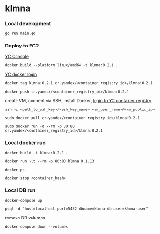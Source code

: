 # klmna

### Local development

```
go run main.go
```

### Deploy to EC2

[YC Console](https://console.yandex.cloud)

```
docker build --platform linux/amd64 -t klmna:0.2.1 .
```

[YC docker login](https://yandex.cloud/ru/docs/container-registry/operations/authentication)

```
docker tag klmna:0.2.1 cr.yandex/<container_registry_id>/klmna:0.2.1

docker push cr.yandex/<container_registry_id>/klmna:0.2.1
```

create VM, connent via SSH, install Docker, [login to YC container registry](https://yandex.cloud/ru/docs/container-registry/tutorials/run-docker-on-vm/console#run) 

```
ssh -i <path_to_ssh_key>/<ssh_key_name> <vm_user_name>@<vm_public_ip>

sudo docker pull cr.yandex/<container_registry_id>/klmna:0.2.1

sudo docker run -d --rm -p 80:80 cr.yandex/<container_registry_id>/klmna:0.2.1
```

### Local docker run

```
docker build -t klmna:0.2.1 .

docker run -it --rm -p 80:80 klmna:0.1.13

docker ps

docker stop <container_hash>
```

### Local DB run

```
docker-compose up

psql -d "host=localhost port=5432 dbname=klmna-db user=klmna-user"
```

remove DB volumes

```
docker-compose down --volumes
```